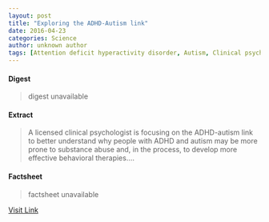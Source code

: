 ```yaml
---
layout: post
title: "Exploring the ADHD-Autism link"
date: 2016-04-23
categories: Science
author: unknown author
tags: [Attention deficit hyperactivity disorder, Autism, Clinical psychology, Psychiatric diagnosis, Mental and behavioural disorders, Nervous system, Medical diagnosis, Psychological concepts, Medical specialties, Cognition, Health, Psychiatry, Mental health, Abnormal psychology, Neuroscience, Psychiatry-related fields, Applied psychology, Behavioural sciences, Psychology]
---
```



#### Digest
>digest unavailable

#### Extract
>A licensed clinical psychologist is focusing on the ADHD-autism link to better understand why people with ADHD and autism may be more prone to substance abuse and, in the process, to develop more effective behavioral therapies....

#### Factsheet
>factsheet unavailable

[Visit Link](http://feeds.sciencedaily.com/~r/sciencedaily/~3/oTUleQnb6eQ/150416145425.htm)


